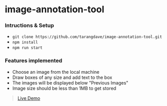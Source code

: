 # image-annotation-tool

### Intructions & Setup
+ ``` git clone https://github.com/tarangdave/image-annotation-tool.git ```
+ ``` npm install ```
+ ``` npm run start ```

### Features implemented
+ Choose an image from the local machine
+ Draw boxes of any size and add text to the box
+ The images will be displayed below "Previous Images"
+ Image size should be less than 1MB to get stored

> [Live Demo](http://image.tarangdave.club/)
